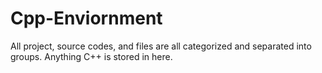 # Cpp-Enviornment
All project, source codes, and files are all categorized and separated into groups. Anything C++ is stored in here.
